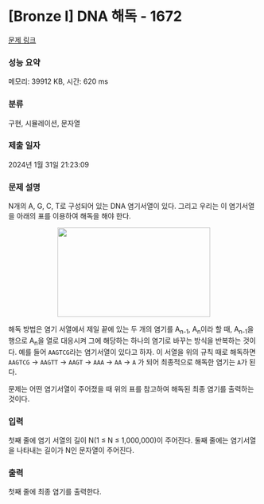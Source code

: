 # [Bronze I] DNA 해독 - 1672 

[문제 링크](https://www.acmicpc.net/problem/1672) 

### 성능 요약

메모리: 39912 KB, 시간: 620 ms

### 분류

구현, 시뮬레이션, 문자열

### 제출 일자

2024년 1월 31일 21:23:09

### 문제 설명

<p>N개의 A, G, C, T로 구성되어 있는 DNA 염기서열이 있다. 그리고 우리는 이 염기서열을 아래의 표를 이용하여 해독을 해야 한다.</p>

<p style="text-align: center;"><img alt="" height="179" src="https://www.acmicpc.net/JudgeOnline/upload/201005/pyuo.PNG" width="307"></p>

<p>해독 방법은 염기 서열에서 제일 끝에 있는 두 개의 염기를 A<sub>n-1</sub>, A<sub>n</sub>이라 할 때, A<sub>n-1</sub>을 행으로 A<sub>n</sub>을 열로 대응시켜 그에 해당하는 하나의 염기로 바꾸는 방식을 반복하는 것이다.  예를 들어 <code>AAGTCG</code>라는 염기서열이 있다고 하자. 이 서열을 위의 규칙 때로 해독하면 <code>AAGTCG</code> → <code>AAGTT</code> → <code>AAGT</code> → <code>AAA</code> → <code>AA</code> → <code>A</code> 가 되어 최종적으로 해독한 염기는 <code>A</code>가 된다.</p>

<p>문제는 어떤 염기서열이 주어졌을 때 위의 표를 참고하여 해독된 최종 염기를 출력하는 것이다.</p>

### 입력 

 <p>첫째 줄에 염기 서열의 길이 N(1 ≤ N ≤ 1,000,000)이 주어진다. 둘째 줄에는 염기서열을 나타내는 길이가 N인 문자열이 주어진다.</p>

### 출력 

 <p>첫째 줄에 최종 염기를 출력한다.</p>

